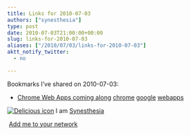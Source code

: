 ```yaml
---
title: Links for 2010-07-03
authors: ["synesthesia"]
type: post
date: 2010-07-03T21:00:00+00:00
slug: links-for-2010-07-03 
aliases: ["/2010/07/03/links-for-2010-07-03"]
aktt_notify_twitter:
  - no

---
```

Bookmarks I&#8217;ve shared on 2010-07-03:

  * [Chrome Web Apps coming along][1] 
    [chrome][2] [google][3] [webapps][4] </li> </ul> 
    
    <p class="deliciouslink">
      <a href="https://del.icio.us/synesthesia" title="See all my bookmarks on del.icio.us"><img src="https://www.synesthesia.co.uk/images/deliciousicon.jpg" alt="Delicious icon" /></a>&nbsp;I am <a href="https://del.icio.us/synesthesia" title="See all my bookmarks on del.icio.us">Synesthesia</a>
    </p>
    
    <p class="deliciouslink">
      <a href="https://del.icio.us/network?add=synesthesia" title="Add me to your del.icio.us network"><img src="https://www.synesthesia.co.uk/images/add.gif" alt="" /></a>&nbsp;<a href="https://del.icio.us/network?add=synesthesia" title="Add me to your del.icio.us network">Add me to your network</a>
    </p>

 [1]: https://dlvr.it/2GF8c
 [2]: https://delicious.com/synesthesia/chrome
 [3]: https://delicious.com/synesthesia/google
 [4]: https://delicious.com/synesthesia/webapps